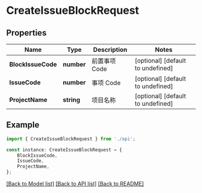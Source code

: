 # CreateIssueBlockRequest


## Properties

Name | Type | Description | Notes
------------ | ------------- | ------------- | -------------
**BlockIssueCode** | **number** | 前置事项 Code | [optional] [default to undefined]
**IssueCode** | **number** | 事项 Code | [optional] [default to undefined]
**ProjectName** | **string** | 项目名称 | [optional] [default to undefined]

## Example

```typescript
import { CreateIssueBlockRequest } from './api';

const instance: CreateIssueBlockRequest = {
    BlockIssueCode,
    IssueCode,
    ProjectName,
};
```

[[Back to Model list]](../README.md#documentation-for-models) [[Back to API list]](../README.md#documentation-for-api-endpoints) [[Back to README]](../README.md)
